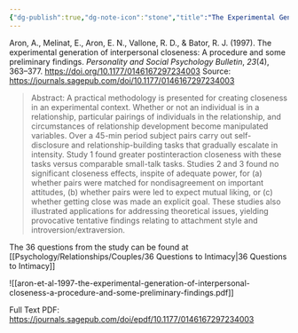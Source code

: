 ```yaml
---
{"dg-publish":true,"dg-note-icon":"stone","title":"The Experimental Generation of Interpersonal Closeness: A Procedure and Some Preliminary Findings","author":"Arthur Aron; Edward Melinat; Elaine N. Aron; Robert Darrin Vallone; Renee J. Bator","journal":"Personality and Social Psychology Bulletin","volume":23,"year":1997,"month":4,"tags":["36questions","intimacy"],"permalink":"/psychology/relationships/couples/the-experimental-generation-of-interpersonal-closeness-a-procedure-and-some-preliminary-findings/","dgPassFrontmatter":true,"noteIcon":"stone","created":"","updated":""}
---
```



Aron, A., Melinat, E., Aron, E. N., Vallone, R. D., & Bator, R. J. (1997). 
The experimental generation of interpersonal closeness: A procedure and some preliminary findings. 
_Personality and Social Psychology Bulletin_, _23_(4), 363–377. 
https://doi.org/10.1177/0146167297234003
Source: https://journals.sagepub.com/doi/10.1177/0146167297234003

> Abstract: A practical methodology is presented for creating closeness in an experimental context. Whether or not an individual is in a relationship, particular pairings of individuals in the relationship, and circumstances of relationship development become manipulated variables. Over a 45-min period subject pairs carry out self-disclosure and relationship-building tasks that gradually escalate in intensity. Study 1 found greater postinteraction closeness with these tasks versus comparable small-talk tasks. Studies 2 and 3 found no significant closeness effects, inspite of adequate power, for (a) whether pairs were matched for nondisagreement on important attitudes, (b) whether pairs were led to expect mutual liking, or (c) whether getting close was made an explicit goal. These studies also illustrated applications for addressing theoretical issues, yielding provocative tentative findings relating to attachment style and introversion/extraversion.

The 36 questions from the study can be found at [[Psychology/Relationships/Couples/36 Questions to Intimacy\|36 Questions to Intimacy]]

![[aron-et-al-1997-the-experimental-generation-of-interpersonal-closeness-a-procedure-and-some-preliminary-findings.pdf]]

Full Text PDF: https://journals.sagepub.com/doi/epdf/10.1177/0146167297234003